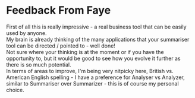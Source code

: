 # Feedback From Faye

First of all this is really impressive - a real business tool that can be easily used by anyone.  
My brain is already thinking of the many applications that your summariser tool can be directed / pointed to - well done!  
Not sure where your thinking is at the moment or if you have the opportunity to, but it would be good to see how you 
evolve it further as there is so much potential.  
In terms of areas to improve, I'm being very nitpicky here, 
British vs. American English spelling - I have a preference for Analyser vs Analyzer, similar to Summariser over 
Summarizer - this is of course my personal choice.